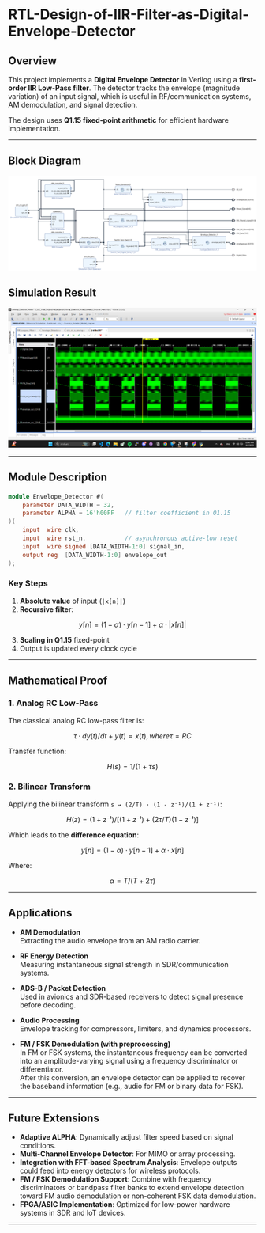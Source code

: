 # RTL-Design-of-IIR-Filter-as-Digital-Envelope-Detector

##  Overview
This project implements a **Digital Envelope Detector** in Verilog using a **first-order IIR Low-Pass filter**. The detector tracks the envelope (magnitude variation) of an input signal, which is useful in RF/communication systems, AM demodulation, and signal detection.

The design uses **Q1.15 fixed-point arithmetic** for efficient hardware implementation.

---
## Block Diagram

![Block Diagram](https://github.com/XACKIES/RTL-Design-of-IIR-Filter-as-Digital-Envelope-Detector/blob/main/Doc/Block_Diagram.png)


## Simulation Result
![Sim_Result](https://github.com/XACKIES/RTL-Design-of-IIR-Filter-as-Digital-Envelope-Detector/blob/main/Doc/Sim_Result.png)



---
##  Module Description
```verilog
module Envelope_Detector #(
    parameter DATA_WIDTH = 32,
    parameter ALPHA = 16'h00FF   // filter coefficient in Q1.15
)(
    input  wire clk,
    input  wire rst_n,           // asynchronous active-low reset
    input  wire signed [DATA_WIDTH-1:0] signal_in,
    output reg  [DATA_WIDTH-1:0] envelope_out
);
```

###  Key Steps
1. **Absolute value** of input (`|x[n]|`)
2. **Recursive filter**:

```math
y[n] = (1 - α) · y[n-1] + α · |x[n]|
```

3. **Scaling in Q1.15** fixed-point  
4. Output is updated every clock cycle

---

##  Mathematical Proof

### 1. Analog RC Low-Pass
The classical analog RC low-pass filter is:

```math
τ · dy(t)/dt + y(t) = x(t),   where  τ = RC
```

Transfer function:

```math
H(s) = 1 / (1 + τs)
```

### 2. Bilinear Transform
Applying the bilinear transform `s → (2/T) · (1 - z⁻¹)/(1 + z⁻¹)`:

```math
H(z) = (1 + z⁻¹) / [(1 + z⁻¹) + (2τ/T)(1 - z⁻¹)]
```

Which leads to the **difference equation**:

```math
y[n] = (1 - α) · y[n-1] + α · x[n]
```

Where:

```math
α = T / (T + 2τ)
```

---

##  Applications

- **AM Demodulation**  
  Extracting the audio envelope from an AM radio carrier.
  
- **RF Energy Detection**  
  Measuring instantaneous signal strength in SDR/communication systems.
  
- **ADS-B / Packet Detection**  
  Used in avionics and SDR-based receivers to detect signal presence before decoding.
  
- **Audio Processing**  
  Envelope tracking for compressors, limiters, and dynamics processors.

- **FM / FSK Demodulation (with preprocessing)**  
  In FM or FSK systems, the instantaneous frequency can be converted into an amplitude-varying signal using a frequency discriminator or differentiator.  
  After this conversion, an envelope detector can be applied to recover the baseband information (e.g., audio for FM or binary data for FSK).

---

##  Future Extensions
- **Adaptive ALPHA**: Dynamically adjust filter speed based on signal conditions.  
- **Multi-Channel Envelope Detector**: For MIMO or array processing.  
- **Integration with FFT-based Spectrum Analysis**: Envelope outputs could feed into energy detectors for wireless protocols.  
- **FM / FSK Demodulation Support**: Combine with frequency discriminators or bandpass filter banks to extend envelope detection toward FM audio demodulation or non-coherent FSK data demodulation.  
- **FPGA/ASIC Implementation**: Optimized for low-power hardware systems in SDR and IoT devices.  

---

